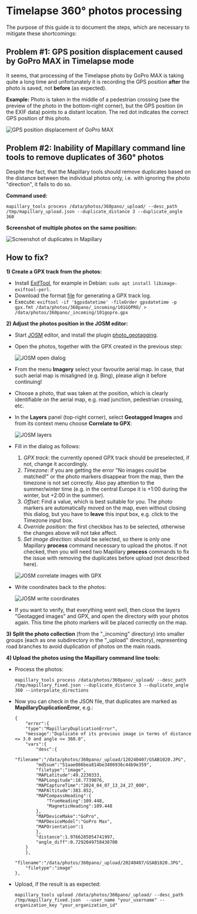 # Timelapse 360° photos processing
The purpose of this guide is to document the steps, which are necessary to mitigate these shortcomings:

## Problem #1: GPS position displacement caused by GoPro MAX in Timelapse mode
It seems, that processing of the Timelapse photo by GoPro MAX is taking quite a long time and unfortunately it is recording the GPS position **after** the photo is saved, not **before** (as expected).

**Example:** Photo is taken in the middle of a pedestrian crossing (see the preview of the photo in the bottom-right corner), but the GPS position (in the EXIF data) points to a distant location. The red dot indicates the correct GPS position of this photo.

![GPS position displacement of GoPro MAX](/images/josm_photo_displacement.jpg)

## Problem #2: Inability of Mapillary command line tools to remove duplicates of 360° photos
Despite the fact, that the Mapillary tools should remove duplicates based on the distance between the individual photos only, i.e. with ignoring the photo "direction", it fails to do so.

**Command used:**
```
mapillary_tools process /data/photos/360pano/_upload/ --desc_path /tmp/mapillary_upload.json --duplicate_distance 3 --duplicate_angle 360
```

**Screenshot of multiple photos on the same position:**

![Screenshot of duplicates in Mapillary](/images/mapillary_duplicates.jpg)


## How to fix?
**1) Create a GPX track from the photos:**
  - Install [ExifTool](https://exiftool.org/), for example in Debian: `sudo apt install libimage-exiftool-perl`.
  - Download the format [file](https://github.com/exiftool/exiftool/blob/master/fmt_files/gpx.fmt) for generating a GPX track log.
  - Execute: `exiftool -if '$gpsdatetime' -fileOrder gpsdatetime -p gpx.fmt /data/photos/360pano/_incoming/101GOPRO/ > /data/photos/360pano/_incoming/101gopro.gpx`


**2) Adjust the photos position in the JOSM editor:**
  - Start [JOSM](https://josm.openstreetmap.de/) editor, and install the plugin [photo_geotagging](https://wiki.openstreetmap.org/wiki/JOSM/Plugins/Photo_Geotagging).
  - Open the photos, together with the GPX created in the previous step:

    ![JOSM open dialog](/images/josm_open_photos_with_gpx.png)
  - From the menu **Imagery** select your favourite aerial map. In case, that such aerial map is misaligned (e.g. Bing), please align it before continuing!
  - Choose a photo, that was taken at the position, which is clearly identifiable on the aerial map, e.g. road junction, pedestrian crossing, etc.
  - In the **Layers** panel (top-right corner), select **Geotagged Images** and from its context menu choose **Correlate to GPX**:

    ![JOSM layers](/images/josm_layers.png)
  - Fill in the dialog as follows:
    1) _GPX track_: the currently opened GPX track should be preselected, if not, change it accordingly.
    2) _Timezone_: if you are getting the error "No images could be matched!" or the photo markers disappear from the map, then the timezone is not set correctly. Also pay attention to the summer/winter time (e.g. in the central Europe it is +1:00 during the winter, but +2:00 in the summer).
    3) _Offset_: Find a value, which is best suitable for you. The photo markers are automatically moved on the map, even without closing this dialog, but you have to **leave** this input box, e.g. click to the Timezone input box.
    4) _Override position_: the first checkbox has to be selected, otherwise the changes above will not take affect.
    5) _Set image direction_: should be selected, so there is only one Mapillary **process** command necessary to upload the photos. If not checked, then you will need two Mapillary **process** commands to fix the issue with removing the duplicates before upload (not described here).

    ![JOSM correlate images with GPX](/images/josm_correlate_images_with_gpx.png)
  - Write coordinates back to the photos:

    ![JOSM write coordinates](/images/josm_write_coordinates.png)
  - If you want to verify, that everything went well, then close the layers "Geotagged images" and GPX, and open the directory with your photos again. This time the photo markers will be placed correctly on the map.

**3) Split the photo collection** (from the "_incoming" directory) into smaller groups (each as one subdirectory in the "_upload" directory), representing road branches to avoid duplication of photos on the main roads.

**4) Upload the photos using the Mapillary command line tools:**
  - Process the photos:
    ```
    mapillary_tools process /data/photos/360pano/_upload/ --desc_path /tmp/mapillary_fixed.json --duplicate_distance 3 --duplicate_angle 360 --interpolate_directions
    ```
  - Now you can check in the JSON file, that duplicates are marked as **MapillaryDuplicationError**, e.g.:
    ```
    {
        "error":{
        "type":"MapillaryDuplicationError",
        "message":"Duplicate of its previous image in terms of distance <= 3.0 and angle <= 360.0",
        "vars":{
            "desc":{
            "filename":"/data/photos/360pano/_upload/120240407/GSAB1020.JPG",
            "md5sum":"51aae086bea814be3406936c44b9e359",
            "filetype":"image",
            "MAPLatitude":49.2230333,
            "MAPLongitude":18.7739076,
            "MAPCaptureTime":"2024_04_07_13_24_27_000",
            "MAPAltitude":383.852,
            "MAPCompassHeading":{
                "TrueHeading":109.448,
                "MagneticHeading":109.448
            },
            "MAPDeviceMake":"GoPro",
            "MAPDeviceModel":"GoPro Max",
            "MAPOrientation":1
            },
            "distance":1.9766285054741997,
            "angle_diff":0.7292049758438708
        }
        },
        "filename":"/data/photos/360pano/_upload/20240407/GSAB1020.JPG",
        "filetype":"image"
    },
    ```
  - Upload, if the result is as expected:
    ```
    mapillary_tools upload /data/photos/360pano/_upload/ --desc_path /tmp/mapillary_fixed.json  --user_name "your_username" --organization_key "your_organization_id"
    ```
